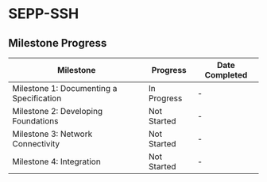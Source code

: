 # SEPP-SSH

## Milestone Progress
| Milestone | Progress | Date Completed |
| - | - | - |
| Milestone 1: Documenting a Specification | In Progress | - |
| Milestone 2: Developing Foundations | Not Started | - |
| Milestone 3: Network Connectivity | Not Started | - |
| Milestone 4: Integration | Not Started | - |